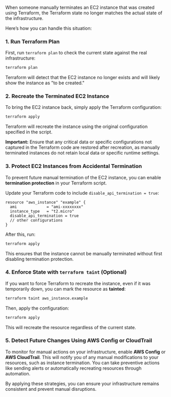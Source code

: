 When someone manually terminates an EC2 instance that was created using Terraform, the Terraform state no longer matches the actual state of the infrastructure. 

Here’s how you can handle this situation:

### 1. **Run Terraform Plan**
   First, run `terraform plan` to check the current state against the real infrastructure:
   ```bash
   terraform plan
   ```
   Terraform will detect that the EC2 instance no longer exists and will likely show the instance as "to be created."

### 2. **Recreate the Terminated EC2 Instance**
   To bring the EC2 instance back, simply apply the Terraform configuration:
   ```bash
   terraform apply
   ```
   Terraform will recreate the instance using the original configuration specified in the script.

   **Important:** Ensure that any critical data or specific configurations not captured in the Terraform code are restored after recreation, as manually terminated instances do not retain local data or specific runtime settings.

### 3. **Protect EC2 Instances from Accidental Termination**
   To prevent future manual termination of the EC2 instance, you can enable **termination protection** in your Terraform script.

   Update your Terraform code to include `disable_api_termination = true`:
   ```hcl
   resource "aws_instance" "example" {
     ami             = "ami-xxxxxxxx"
     instance_type   = "t2.micro"
     disable_api_termination = true
     // other configurations
   }
   ```
   After this, run:
   ```bash
   terraform apply
   ```
   This ensures that the instance cannot be manually terminated without first disabling termination protection.

### 4. **Enforce State with `terraform taint` (Optional)**
   If you want to force Terraform to recreate the instance, even if it was temporarily down, you can mark the resource as **tainted**:
   ```bash
   terraform taint aws_instance.example
   ```
   Then, apply the configuration:
   ```bash
   terraform apply
   ```
   This will recreate the resource regardless of the current state.

### 5. **Detect Future Changes Using AWS Config or CloudTrail**
   To monitor for manual actions on your infrastructure, enable **AWS Config** or **AWS CloudTrail**. This will notify you of any manual modifications to your resources, such as instance termination. You can take preventive actions like sending alerts or automatically recreating resources through automation.

By applying these strategies, you can ensure your infrastructure remains consistent and prevent manual disruptions.
